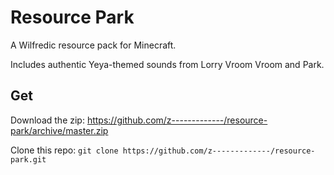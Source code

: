 # Resource Park

A Wilfredic resource pack for Minecraft.

Includes authentic Yeya-themed sounds from Lorry Vroom Vroom and Park.

## Get

Download the zip: https://github.com/z-------------/resource-park/archive/master.zip

Clone this repo: `git clone https://github.com/z-------------/resource-park.git`
